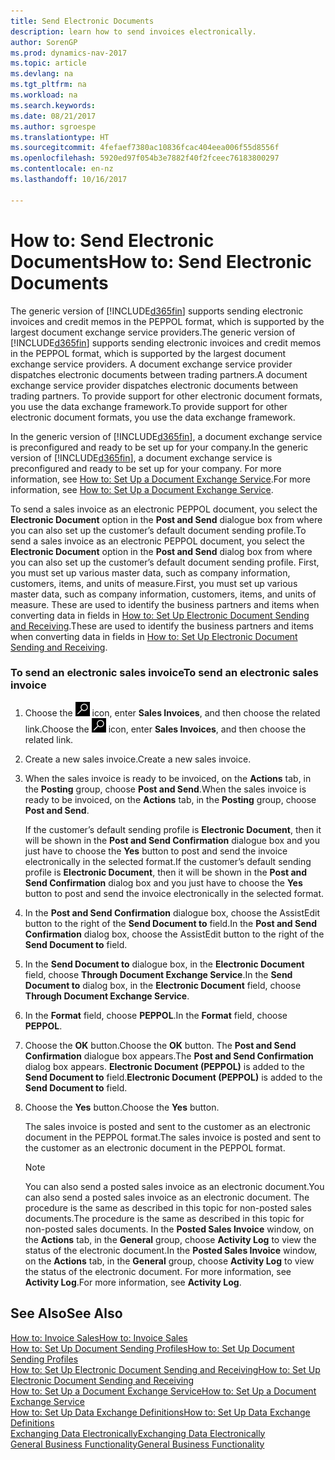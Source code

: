 ```yaml
---
title: Send Electronic Documents
description: learn how to send invoices electronically.
author: SorenGP
ms.prod: dynamics-nav-2017
ms.topic: article
ms.devlang: na
ms.tgt_pltfrm: na
ms.workload: na
ms.search.keywords: 
ms.date: 08/21/2017
ms.author: sgroespe
ms.translationtype: HT
ms.sourcegitcommit: 4fefaef7380ac10836fcac404eea006f55d8556f
ms.openlocfilehash: 5920ed97f054b3e7882f40f2fceec76183800297
ms.contentlocale: en-nz
ms.lasthandoff: 10/16/2017

---
```

# <a name="how-to-send-electronic-documents"></a><span data-ttu-id="395da-103">How to: Send Electronic Documents</span><span class="sxs-lookup"><span data-stu-id="395da-103">How to: Send Electronic Documents</span></span>
<span data-ttu-id="395da-104">The generic version of [!INCLUDE[d365fin](includes/d365fin_md.md)] supports sending electronic invoices and credit memos in the PEPPOL format, which is supported by the largest document exchange service providers.</span><span class="sxs-lookup"><span data-stu-id="395da-104">The generic version of [!INCLUDE[d365fin](includes/d365fin_md.md)] supports sending electronic invoices and credit memos in the PEPPOL format, which is supported by the largest document exchange service providers.</span></span> <span data-ttu-id="395da-105">A document exchange service provider dispatches electronic documents between trading partners.</span><span class="sxs-lookup"><span data-stu-id="395da-105">A document exchange service provider dispatches electronic documents between trading partners.</span></span> <span data-ttu-id="395da-106">To provide support for other electronic document formats, you use the data exchange framework.</span><span class="sxs-lookup"><span data-stu-id="395da-106">To provide support for other electronic document formats, you use the data exchange framework.</span></span>  

 <span data-ttu-id="395da-107">In the generic version of [!INCLUDE[d365fin](includes/d365fin_md.md)], a document exchange service is preconfigured and ready to be set up for your company.</span><span class="sxs-lookup"><span data-stu-id="395da-107">In the generic version of [!INCLUDE[d365fin](includes/d365fin_md.md)], a document exchange service is preconfigured and ready to be set up for your company.</span></span> <span data-ttu-id="395da-108">For more information, see [How to: Set Up a Document Exchange Service](across-how-to-set-up-a-document-exchange-service.md).</span><span class="sxs-lookup"><span data-stu-id="395da-108">For more information, see [How to: Set Up a Document Exchange Service](across-how-to-set-up-a-document-exchange-service.md).</span></span>  

 <span data-ttu-id="395da-109">To send a sales invoice as an electronic PEPPOL document, you select the **Electronic Document** option in the **Post and Send** dialogue box from where you can also set up the customer’s default document sending profile.</span><span class="sxs-lookup"><span data-stu-id="395da-109">To send a sales invoice as an electronic PEPPOL document, you select the **Electronic Document** option in the **Post and Send** dialog box from where you can also set up the customer’s default document sending profile.</span></span> <span data-ttu-id="395da-110">First, you must set up various master data, such as company information, customers, items, and units of measure.</span><span class="sxs-lookup"><span data-stu-id="395da-110">First, you must set up various master data, such as company information, customers, items, and units of measure.</span></span> <span data-ttu-id="395da-111">These are used to identify the business partners and items when converting data in fields in [How to: Set Up Electronic Document Sending and Receiving](across-how-to-set-up-electronic-document-sending-and-receiving.md).</span><span class="sxs-lookup"><span data-stu-id="395da-111">These are used to identify the business partners and items when converting data in fields in [How to: Set Up Electronic Document Sending and Receiving](across-how-to-set-up-electronic-document-sending-and-receiving.md).</span></span>  

### <a name="to-send-an-electronic-sales-invoice"></a><span data-ttu-id="395da-112">To send an electronic sales invoice</span><span class="sxs-lookup"><span data-stu-id="395da-112">To send an electronic sales invoice</span></span>  

1.  <span data-ttu-id="395da-113">Choose the ![Search for Page or Report](media/ui-search/search_small.png "Search for Page or Report icon") icon, enter **Sales Invoices**, and then choose the related link.</span><span class="sxs-lookup"><span data-stu-id="395da-113">Choose the ![Search for Page or Report](media/ui-search/search_small.png "Search for Page or Report icon") icon, enter **Sales Invoices**, and then choose the related link.</span></span>  

2.  <span data-ttu-id="395da-114">Create a new sales invoice.</span><span class="sxs-lookup"><span data-stu-id="395da-114">Create a new sales invoice.</span></span>  

3.  <span data-ttu-id="395da-115">When the sales invoice is ready to be invoiced, on the **Actions** tab, in the **Posting** group, choose **Post and Send**.</span><span class="sxs-lookup"><span data-stu-id="395da-115">When the sales invoice is ready to be invoiced, on the **Actions** tab, in the **Posting** group, choose **Post and Send**.</span></span>  

     <span data-ttu-id="395da-116">If the customer’s default sending profile is **Electronic Document**, then it will be shown in the **Post and Send Confirmation** dialogue box and you just have to choose the **Yes** button to post and send the invoice electronically in the selected format.</span><span class="sxs-lookup"><span data-stu-id="395da-116">If the customer’s default sending profile is **Electronic Document**, then it will be shown in the **Post and Send Confirmation** dialog box and you just have to choose the **Yes** button to post and send the invoice electronically in the selected format.</span></span>  

4.  <span data-ttu-id="395da-117">In the **Post and Send Confirmation** dialogue box, choose the AssistEdit button to the right of the **Send Document to** field.</span><span class="sxs-lookup"><span data-stu-id="395da-117">In the **Post and Send Confirmation** dialog box, choose the AssistEdit button to the right of the **Send Document to** field.</span></span>  

5.  <span data-ttu-id="395da-118">In the **Send Document to** dialogue box, in the **Electronic Document** field, choose **Through Document Exchange Service**.</span><span class="sxs-lookup"><span data-stu-id="395da-118">In the **Send Document to** dialog box, in the **Electronic Document** field, choose **Through Document Exchange Service**.</span></span>  

6.  <span data-ttu-id="395da-119">In the **Format** field, choose **PEPPOL**.</span><span class="sxs-lookup"><span data-stu-id="395da-119">In the **Format** field, choose **PEPPOL**.</span></span>  

7.  <span data-ttu-id="395da-120">Choose the **OK** button.</span><span class="sxs-lookup"><span data-stu-id="395da-120">Choose the **OK** button.</span></span> <span data-ttu-id="395da-121">The **Post and Send Confirmation** dialogue box appears.</span><span class="sxs-lookup"><span data-stu-id="395da-121">The **Post and Send Confirmation** dialog box appears.</span></span> <span data-ttu-id="395da-122">**Electronic Document (PEPPOL)** is added to the **Send Document to** field.</span><span class="sxs-lookup"><span data-stu-id="395da-122">**Electronic Document (PEPPOL)** is added to the **Send Document to** field.</span></span>  

8.  <span data-ttu-id="395da-123">Choose the **Yes** button.</span><span class="sxs-lookup"><span data-stu-id="395da-123">Choose the **Yes** button.</span></span>  

     <span data-ttu-id="395da-124">The sales invoice is posted and sent to the customer as an electronic document in the PEPPOL format.</span><span class="sxs-lookup"><span data-stu-id="395da-124">The sales invoice is posted and sent to the customer as an electronic document in the PEPPOL format.</span></span>  

    > [!NOTE]  
    >  <span data-ttu-id="395da-125">You can also send a posted sales invoice as an electronic document.</span><span class="sxs-lookup"><span data-stu-id="395da-125">You can also send a posted sales invoice as an electronic document.</span></span> <span data-ttu-id="395da-126">The procedure is the same as described in this topic for non-posted sales documents.</span><span class="sxs-lookup"><span data-stu-id="395da-126">The procedure is the same as described in this topic for non-posted sales documents.</span></span> <span data-ttu-id="395da-127">In the **Posted Sales Invoice** window, on the **Actions** tab, in the **General** group, choose **Activity Log** to view the status of the electronic document.</span><span class="sxs-lookup"><span data-stu-id="395da-127">In the **Posted Sales Invoice** window, on the **Actions** tab, in the **General** group, choose **Activity Log** to view the status of the electronic document.</span></span> <span data-ttu-id="395da-128">For more information, see **Activity Log**.</span><span class="sxs-lookup"><span data-stu-id="395da-128">For more information, see **Activity Log**.</span></span>  

## <a name="see-also"></a><span data-ttu-id="395da-129">See Also</span><span class="sxs-lookup"><span data-stu-id="395da-129">See Also</span></span>  
[<span data-ttu-id="395da-130">How to: Invoice Sales</span><span class="sxs-lookup"><span data-stu-id="395da-130">How to: Invoice Sales</span></span>](sales-how-invoice-sales.md)  
[<span data-ttu-id="395da-131">How to: Set Up Document Sending Profiles</span><span class="sxs-lookup"><span data-stu-id="395da-131">How to: Set Up Document Sending Profiles</span></span>](sales-how-setup-document-send-profiles.md)  
[<span data-ttu-id="395da-132">How to: Set Up Electronic Document Sending and Receiving</span><span class="sxs-lookup"><span data-stu-id="395da-132">How to: Set Up Electronic Document Sending and Receiving</span></span>](across-how-to-set-up-electronic-document-sending-and-receiving.md)  
[<span data-ttu-id="395da-133">How to: Set Up a Document Exchange Service</span><span class="sxs-lookup"><span data-stu-id="395da-133">How to: Set Up a Document Exchange Service</span></span>](across-how-to-set-up-a-document-exchange-service.md)  
[<span data-ttu-id="395da-134">How to: Set Up Data Exchange Definitions</span><span class="sxs-lookup"><span data-stu-id="395da-134">How to: Set Up Data Exchange Definitions</span></span>](across-how-to-set-up-data-exchange-definitions.md)  
[<span data-ttu-id="395da-135">Exchanging Data Electronically</span><span class="sxs-lookup"><span data-stu-id="395da-135">Exchanging Data Electronically</span></span>](across-data-exchange.md)  
[<span data-ttu-id="395da-136">General Business Functionality</span><span class="sxs-lookup"><span data-stu-id="395da-136">General Business Functionality</span></span>](ui-across-business-areas.md)  

